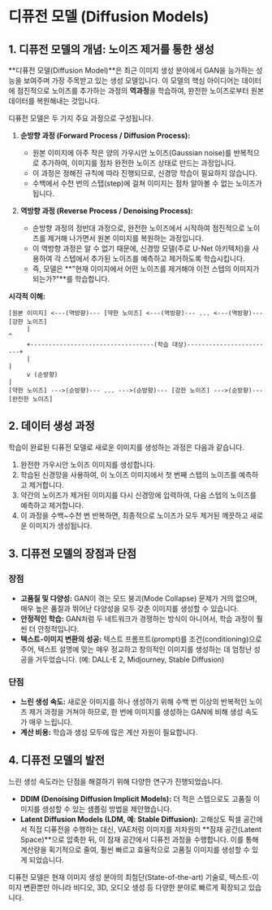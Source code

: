 # 디퓨전 모델 (Diffusion Models)

## 1. 디퓨전 모델의 개념: 노이즈 제거를 통한 생성

**디퓨전 모델(Diffusion Model)**은 최근 이미지 생성 분야에서 GAN을 능가하는 성능을 보여주며 가장 주목받고 있는 생성 모델입니다. 이 모델의 핵심 아이디어는 데이터에 점진적으로 노이즈를 추가하는 과정의 **역과정**을 학습하여, 완전한 노이즈로부터 원본 데이터를 복원해내는 것입니다.

디퓨전 모델은 두 가지 주요 과정으로 구성됩니다.

1.  **순방향 과정 (Forward Process / Diffusion Process):**
    - 원본 이미지에 아주 작은 양의 가우시안 노이즈(Gaussian noise)를 반복적으로 추가하여, 이미지를 점차 완전한 노이즈 상태로 만드는 과정입니다.
    - 이 과정은 정해진 규칙에 따라 진행되므로, 신경망 학습이 필요하지 않습니다.
    - 수백에서 수천 번의 스텝(step)에 걸쳐 이미지는 점차 알아볼 수 없는 노이즈가 됩니다.

2.  **역방향 과정 (Reverse Process / Denoising Process):**
    - 순방향 과정의 정반대 과정으로, 완전한 노이즈에서 시작하여 점진적으로 노이즈를 제거해 나가면서 원본 이미지를 복원하는 과정입니다.
    - 이 역방향 과정은 알 수 없기 때문에, 신경망 모델(주로 U-Net 아키텍처)을 사용하여 각 스텝에서 추가된 노이즈를 예측하고 제거하도록 학습시킵니다.
    - 즉, 모델은 **"현재 이미지에서 어떤 노이즈를 제거해야 이전 스텝의 이미지가 되는가?"**를 학습합니다.

**시각적 이해:**
```
[원본 이미지] <---(역방향)--- [약한 노이즈] <---(역방향)--- ... <---(역방향)--- [강한 노이즈]
     |                                                                   ^
     +----------------------------------(학습 대상)------------------------+
     |                                                                   |
     v (순방향)                                                          |
[약한 노이즈] --->(순방향)--- ... --->(순방향)--- [강한 노이즈] --->(순방향)--- [완전한 노이즈]
```

## 2. 데이터 생성 과정

학습이 완료된 디퓨전 모델로 새로운 이미지를 생성하는 과정은 다음과 같습니다.

1.  완전한 가우시안 노이즈 이미지를 생성합니다.
2.  학습된 신경망을 사용하여, 이 노이즈 이미지에서 첫 번째 스텝의 노이즈를 예측하고 제거합니다.
3.  약간의 노이즈가 제거된 이미지를 다시 신경망에 입력하여, 다음 스텝의 노이즈를 예측하고 제거합니다.
4.  이 과정을 수백~수천 번 반복하면, 최종적으로 노이즈가 모두 제거된 깨끗하고 새로운 이미지가 생성됩니다.

## 3. 디퓨전 모델의 장점과 단점

### 장점
- **고품질 및 다양성:** GAN이 겪는 모드 붕괴(Mode Collapse) 문제가 거의 없으며, 매우 높은 품질과 뛰어난 다양성을 모두 갖춘 이미지를 생성할 수 있습니다.
- **안정적인 학습:** GAN처럼 두 네트워크가 경쟁하는 방식이 아니어서, 학습 과정이 훨씬 더 안정적입니다.
- **텍스트-이미지 변환의 성공:** 텍스트 프롬프트(prompt)를 조건(conditioning)으로 주어, 텍스트 설명에 맞는 매우 정교하고 창의적인 이미지를 생성하는 데 엄청난 성공을 거두었습니다. (예: DALL-E 2, Midjourney, Stable Diffusion)

### 단점
- **느린 생성 속도:** 새로운 이미지를 하나 생성하기 위해 수백 번 이상의 반복적인 노이즈 제거 과정을 거쳐야 하므로, 한 번에 이미지를 생성하는 GAN에 비해 생성 속도가 매우 느립니다.
- **계산 비용:** 학습과 생성 모두에 많은 계산 자원이 필요합니다.

## 4. 디퓨전 모델의 발전

느린 생성 속도라는 단점을 해결하기 위해 다양한 연구가 진행되었습니다.
- **DDIM (Denoising Diffusion Implicit Models):** 더 적은 스텝으로도 고품질 이미지를 생성할 수 있는 샘플링 방법을 제안했습니다.
- **Latent Diffusion Models (LDM, 예: Stable Diffusion):** 고해상도 픽셀 공간에서 직접 디퓨전을 수행하는 대신, VAE처럼 이미지를 저차원의 **잠재 공간(Latent Space)**으로 압축한 뒤, 이 잠재 공간에서 디퓨전 과정을 수행합니다. 이를 통해 계산량을 획기적으로 줄여, 훨씬 빠르고 효율적으로 고품질 이미지를 생성할 수 있게 되었습니다.

디퓨전 모델은 현재 이미지 생성 분야의 최첨단(State-of-the-art) 기술로, 텍스트-이미지 변환뿐만 아니라 비디오, 3D, 오디오 생성 등 다양한 분야로 빠르게 확장되고 있습니다.

